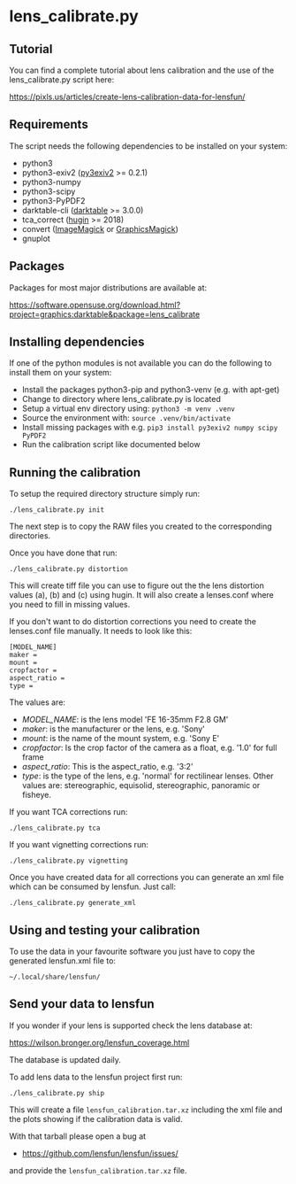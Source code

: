 lens_calibrate.py
=================

Tutorial
--------

You can find a complete tutorial about lens calibration and the use of the
lens_calibrate.py script here:

https://pixls.us/articles/create-lens-calibration-data-for-lensfun/

Requirements
------------

The script needs the following dependencies to be installed on your system:

* python3
* python3-exiv2 ([py3exiv2](http://py3exiv2.tuxfamily.org/) >= 0.2.1)
* python3-numpy
* python3-scipy
* python3-PyPDF2
* darktable-cli ([darktable](https://darktable.org) >= 3.0.0)
* tca_correct ([hugin](http://hugin.sourceforge.net) >= 2018)
* convert ([ImageMagick](https://www.imagemagick.org/script/index.php) or [GraphicsMagick](http://www.graphicsmagick.org))
* gnuplot

Packages
--------

Packages for most major distributions are available at:

https://software.opensuse.org/download.html?project=graphics:darktable&package=lens_calibrate

Installing dependencies
-----------------------

If one of the python modules is not available you can do the following to
install them on your system:

* Install the packages python3-pip and python3-venv (e.g. with apt-get)
* Change to directory where lens_calibrate.py is located
* Setup a virtual env directory using: `python3 -m venv .venv`
* Source the environment with: `source .venv/bin/activate`
* Install missing packages with e.g. `pip3 install py3exiv2 numpy scipy PyPDF2`
* Run the calibration script like documented below

Running the calibration
-----------------------

To setup the required directory structure simply run:

    ./lens_calibrate.py init

The next step is to copy the RAW files you created to the corresponding
directories.

Once you have done that run:

    ./lens_calibrate.py distortion

This will create tiff file you can use to figure out the the lens distortion
values (a), (b) and (c) using hugin. It will also create a lenses.conf where
you need to fill in missing values.

If you don't want to do distortion corrections you need to create the
lenses.conf file manually. It needs to look like this:

    [MODEL_NAME]
    maker =
    mount =
    cropfactor =
    aspect_ratio =
    type =

The values are:

* *MODEL_NAME*: is the lens model 'FE 16-35mm F2.8 GM'
* *maker*: is the manufacturer or the lens, e.g. 'Sony'
* *mount*: is the name of the mount system, e.g. 'Sony E'
* *cropfactor*: Is the crop factor of the camera as a float, e.g. '1.0' for full frame
* *aspect_ratio*: This is the aspect_ratio, e.g. '3:2'
* *type*: is the type of the lens, e.g. 'normal' for rectilinear lenses. Other
  values are: stereographic, equisolid, stereographic, panoramic or fisheye.

If you want TCA corrections run:

    ./lens_calibrate.py tca

If you want vignetting corrections run:

    ./lens_calibrate.py vignetting

Once you have created data for all corrections you can generate an xml file
which can be consumed by lensfun. Just call:

    ./lens_calibrate.py generate_xml

Using and testing your calibration
----------------------------------

To use the data in your favourite software you just have to copy the generated
lensfun.xml file to:

    ~/.local/share/lensfun/


Send your data to lensfun
-------------------------

If you wonder if your lens is supported check the lens database at:

https://wilson.bronger.org/lensfun_coverage.html

The database is updated daily.

To add lens data to the lensfun project first run:

    ./lens_calibrate.py ship

This will create a file `lensfun_calibration.tar.xz` including the xml file and
the plots showing if the calibration data is valid.

With that tarball please open a bug at

* https://github.com/lensfun/lensfun/issues/

and provide the `lensfun_calibration.tar.xz` file.
